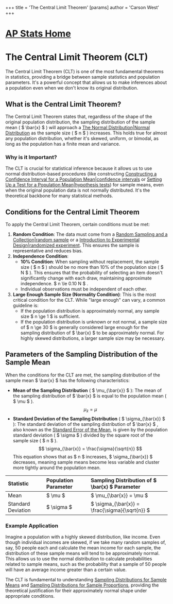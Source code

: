 +++
 title = 'The Central Limit Theorem'
[params]
	author = 'Carson West'
+++
# [AP Stats Home](./../ap-stats-home/)
# The Central Limit Theorem (CLT)

The Central Limit Theorem (CLT) is one of the most fundamental theorems in statistics, providing a bridge between sample statistics and population parameters. It's a powerful concept that allows us to make inferences about a population even when we don't know its original distribution.

## What is the Central Limit Theorem?

The Central Limit Theorem states that, regardless of the shape of the original population distribution, the sampling distribution of the sample mean ( $ \bar{x} $ ) will approach a [The Normal Distribution|Normal Distribution](./../the-normal-distribution|normal-distribution/) as the sample size ( $ n $ ) increases. This holds true for almost any population distribution, whether it's skewed, uniform, or bimodal, as long as the population has a finite mean and variance.

### Why is it Important?

The CLT is crucial for statistical inference because it allows us to use normal distribution-based procedures (like constructing [Constructing a Confidence Interval for a Population Mean|confidence intervals](./../constructing-a-confidence-interval-for-a-population-mean|confidence-intervals/) or [Setting Up a Test for a Population Mean|hypothesis tests](./../setting-up-a-test-for-a-population-mean|hypothesis-tests/)) for sample means, even when the original population data is not normally distributed. It's the theoretical backbone for many statistical methods.

## Conditions for the Central Limit Theorem

To apply the Central Limit Theorem, certain conditions must be met:

1.  **Random Condition**: The data must come from a [Random Sampling and a Collection|random sample](./../random-sampling-and-a-collection|random-sample/) or a [Introduction to Experimental Design|randomized experiment](./../introduction-to-experimental-design|randomized-experiment/). This ensures the sample is representative and reduces bias.
2.  **Independence Condition**:
    *   **10% Condition**: When sampling without replacement, the sample size ( $ n $ ) should be no more than 10% of the population size ( $ N $ ). This ensures that the probability of selecting an item doesn't significantly change with each draw, maintaining approximate independence.  $ n \le 0.10 N $ .
    *   Individual observations must be independent of each other.
3.  **Large Enough Sample Size (Normality Condition)**: This is the most critical condition for the CLT. While "large enough" can vary, a common guideline is:
    *   If the population distribution is approximately normal, any sample size  $ n \ge 1 $  is sufficient.
    *   If the population distribution is unknown or not normal, a sample size of  $ n \ge 30 $  is generally considered large enough for the sampling distribution of  $ \bar{x} $  to be approximately normal. For highly skewed distributions, a larger sample size may be necessary.

## Parameters of the Sampling Distribution of the Sample Mean

When the conditions for the CLT are met, the sampling distribution of the sample mean  $ \bar{x} $  has the following characteristics:

*   **Mean of the Sampling Distribution** ( $ \mu_{\bar{x}} $ ):
    The mean of the sampling distribution of  $ \bar{x} $  is equal to the population mean ( $ \mu $ ).
     $$  \mu_{\bar{x}} = \mu  $$  
*   **Standard Deviation of the Sampling Distribution** ( $ \sigma_{\bar{x}} $ ):
    The standard deviation of the sampling distribution of  $ \bar{x} $ , also known as the [Standard Error of the Mean](./../standard-error-of-the-mean/), is given by the population standard deviation ( $ \sigma $ ) divided by the square root of the sample size ( $ n $ ).
     $$  \sigma_{\bar{x}} = \frac{\sigma}{\sqrt{n}}  $$      This equation shows that as  $ n $  increases,  $ \sigma_{\bar{x}} $  decreases, meaning sample means become less variable and cluster more tightly around the population mean.

| Statistic                 | Population Parameter | Sampling Distribution of  $ \bar{x} $  Parameter |
| :------------------------ | :------------------- | :------------------------------------------- |
| Mean                      |  $ \mu $                 |  $ \mu_{\bar{x}} = \mu $                         |
| Standard Deviation        |  $ \sigma $              |  $ \sigma_{\bar{x}} = \frac{\sigma}{\sqrt{n}} $  |

### Example Application

Imagine a population with a highly skewed distribution, like income. Even though individual incomes are skewed, if we take many random samples of, say, 50 people each and calculate the mean income for each sample, the distribution of these sample means will tend to be approximately normal. This allows us to use the normal distribution to calculate probabilities related to sample means, such as the probability that a sample of 50 people will have an average income greater than a certain value.

The CLT is fundamental to understanding [Sampling Distributions for Sample Means](./../sampling-distributions-for-sample-means/) and [Sampling Distributions for Sample Proportions](./../sampling-distributions-for-sample-proportions/), providing the theoretical justification for their approximately normal shape under appropriate conditions.